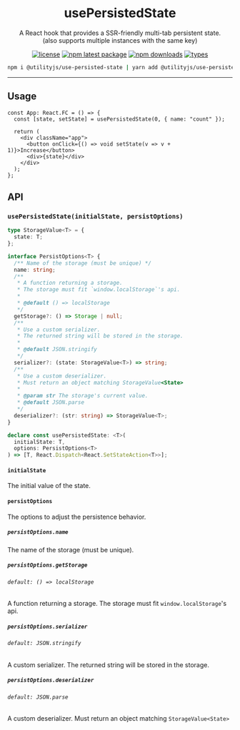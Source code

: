 <div align="center">
  <h1 align="center">
    usePersistedState
  </h1>
</div>

<div align="center">

A React hook that provides a SSR-friendly multi-tab persistent state.\
(also supports multiple instances with the same key)

[![license](https://img.shields.io/github/license/mimshins/utilityjs?color=212121&style=for-the-badge)](https://github.com/mimshins/utilityjs/blob/main/LICENSE)
[![npm latest package](https://img.shields.io/npm/v/@utilityjs/use-persisted-state?color=212121&style=for-the-badge)](https://www.npmjs.com/package/@utilityjs/use-persisted-state)
[![npm downloads](https://img.shields.io/npm/dm/@utilityjs/use-persisted-state?color=212121&style=for-the-badge)](https://www.npmjs.com/package/@utilityjs/use-persisted-state)
[![types](https://img.shields.io/npm/types/@utilityjs/use-persisted-state?color=212121&style=for-the-badge)](https://www.npmjs.com/package/@utilityjs/use-persisted-state)

```bash
npm i @utilityjs/use-persisted-state | yarn add @utilityjs/use-persisted-state
```

</div>

<hr>

## Usage

```tsx
const App: React.FC = () => {
  const [state, setState] = usePersistedState(0, { name: "count" });

  return (
    <div className="app">
      <button onClick={() => void setState(v => v + 1)}>Increase</button>
      <div>{state}</div>
    </div>
  );
};
```

## API

### `usePersistedState(initialState, persistOptions)`

```ts
type StorageValue<T> = {
  state: T;
};

interface PersistOptions<T> {
  /** Name of the storage (must be unique) */
  name: string;
  /**
   * A function returning a storage.
   * The storage must fit `window.localStorage`'s api.
   *
   * @default () => localStorage
   */
  getStorage?: () => Storage | null;
  /**
   * Use a custom serializer.
   * The returned string will be stored in the storage.
   *
   * @default JSON.stringify
   */
  serializer?: (state: StorageValue<T>) => string;
  /**
   * Use a custom deserializer.
   * Must return an object matching StorageValue<State>
   *
   * @param str The storage's current value.
   * @default JSON.parse
   */
  deserializer?: (str: string) => StorageValue<T>;
}

declare const usePersistedState: <T>(
  initialState: T,
  options: PersistOptions<T>
) => [T, React.Dispatch<React.SetStateAction<T>>];
```

#### `initialState`

The initial value of the state.

#### `persistOptions`

The options to adjust the persistence behavior.

##### `persistOptions.name`

The name of the storage (must be unique).

##### `persistOptions.getStorage`
###### `default: () => localStorage`
A function returning a storage. The storage must fit `window.localStorage`'s api.

##### `persistOptions.serializer`
###### `default: JSON.stringify`
A custom serializer. The returned string will be stored in the storage.

##### `persistOptions.deserializer`
###### `default: JSON.parse`
A custom deserializer. Must return an object matching `StorageValue<State>`